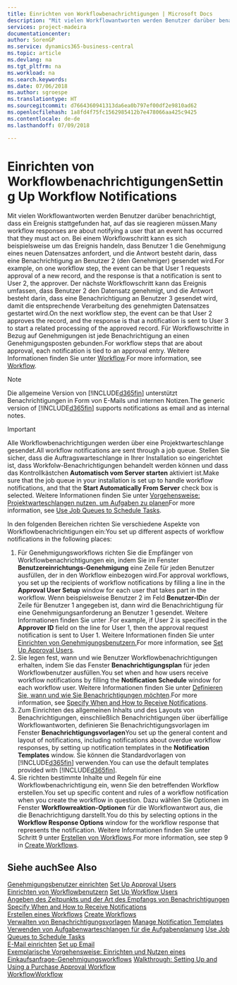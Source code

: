 ```yaml
---
title: Einrichten von Workflowbenachrichtigungen | Microsoft Docs
description: "Mit vielen Workflowantworten werden Benutzer darüber benachrichtigt, dass ein Ereignis stattgefunden hat, auf das sie reagieren müssen. Bei einem Workflowschritt kann es sich beispielsweise um das Ereignis handeln, dass Benutzer 1 die Genehmigung eines neuen Datensatzes anfordert, und die Antwort besteht darin, dass eine Benachrichtigung an Benutzer 2 (den Genehmiger) gesendet wird. Der nächste Workflowschritt kann das Ereignis umfassen, dass Benutzer 2 den Datensatz genehmigt, und die Antwort besteht darin, dass eine Benachrichtigung an Benutzer 3 gesendet wird, damit die entsprechende Verarbeitung des genehmigten Datensatzes gestartet wird. Für Workflowschritte in Bezug auf Genehmigungen ist jede Benachrichtigung an einen Genehmigungsposten gebunden."
services: project-madeira
documentationcenter: 
author: SorenGP
ms.service: dynamics365-business-central
ms.topic: article
ms.devlang: na
ms.tgt_pltfrm: na
ms.workload: na
ms.search.keywords: 
ms.date: 07/06/2018
ms.author: sgroespe
ms.translationtype: HT
ms.sourcegitcommit: d7664360941313da6ea0b797ef00df2e9810ad62
ms.openlocfilehash: 1a8fd4f75fc1562985412b7e478066aa425c9425
ms.contentlocale: de-de
ms.lasthandoff: 07/09/2018

---
```

# <a name="setting-up-workflow-notifications"></a><span data-ttu-id="4ac87-106">Einrichten von Workflowbenachrichtigungen</span><span class="sxs-lookup"><span data-stu-id="4ac87-106">Setting Up Workflow Notifications</span></span>
<span data-ttu-id="4ac87-107">Mit vielen Workflowantworten werden Benutzer darüber benachrichtigt, dass ein Ereignis stattgefunden hat, auf das sie reagieren müssen.</span><span class="sxs-lookup"><span data-stu-id="4ac87-107">Many workflow responses are about notifying a user that an event has occurred that they must act on.</span></span> <span data-ttu-id="4ac87-108">Bei einem Workflowschritt kann es sich beispielsweise um das Ereignis handeln, dass Benutzer 1 die Genehmigung eines neuen Datensatzes anfordert, und die Antwort besteht darin, dass eine Benachrichtigung an Benutzer 2 (den Genehmiger) gesendet wird.</span><span class="sxs-lookup"><span data-stu-id="4ac87-108">For example, on one workflow step, the event can be that User 1 requests approval of a new record, and the response is that a notification is sent to User 2, the approver.</span></span> <span data-ttu-id="4ac87-109">Der nächste Workflowschritt kann das Ereignis umfassen, dass Benutzer 2 den Datensatz genehmigt, und die Antwort besteht darin, dass eine Benachrichtigung an Benutzer 3 gesendet wird, damit die entsprechende Verarbeitung des genehmigten Datensatzes gestartet wird.</span><span class="sxs-lookup"><span data-stu-id="4ac87-109">On the next workflow step, the event can be that User 2 approves the record, and the response is that a notification is sent to User 3 to start a related processing of the approved record.</span></span> <span data-ttu-id="4ac87-110">Für Workflowschritte in Bezug auf Genehmigungen ist jede Benachrichtigung an einen Genehmigungsposten gebunden.</span><span class="sxs-lookup"><span data-stu-id="4ac87-110">For workflow steps that are about approval, each notification is tied to an approval entry.</span></span> <span data-ttu-id="4ac87-111">Weitere Informationen finden Sie unter [Workflow](across-workflow.md).</span><span class="sxs-lookup"><span data-stu-id="4ac87-111">For more information, see [Workflow](across-workflow.md).</span></span>  

> [!NOTE]  
>  <span data-ttu-id="4ac87-112">Die allgemeine Version von [!INCLUDE[d365fin](includes/d365fin_md.md)] unterstützt Benachrichtigungen in Form von E-Mails und internen Notizen.</span><span class="sxs-lookup"><span data-stu-id="4ac87-112">The generic version of [!INCLUDE[d365fin](includes/d365fin_md.md)] supports notifications as email and as internal notes.</span></span>  

> [!IMPORTANT]  
>  <span data-ttu-id="4ac87-113">Alle Workflowbenachrichtigungen werden über eine Projektwarteschlange gesendet.</span><span class="sxs-lookup"><span data-stu-id="4ac87-113">All workflow notifications are sent through a job queue.</span></span> <span data-ttu-id="4ac87-114">Stellen Sie sicher, dass die Auftragswarteschlange in Ihrer Installation so eingerichtet ist, dass Workfolw-Benachrichtigungen behandelt werden können und dass das Kontrollkästchen **Automatisch vom Server starten** aktiviert ist.</span><span class="sxs-lookup"><span data-stu-id="4ac87-114">Make sure that the job queue in your installation is set up to handle workflow notifications, and that the **Start Automatically From Server** check box is selected.</span></span> <span data-ttu-id="4ac87-115">Weitere Informationen finden Sie unter [Vorgehensweise: Projektwarteschlangen nutzen, um Aufgaben zu planen](admin-job-queues-schedule-tasks.md)</span><span class="sxs-lookup"><span data-stu-id="4ac87-115">For more information, see [Use Job Queues to Schedule Tasks](admin-job-queues-schedule-tasks.md).</span></span>

<span data-ttu-id="4ac87-116">In den folgenden Bereichen richten Sie verschiedene Aspekte von Workflowbenachrichtigungen ein:</span><span class="sxs-lookup"><span data-stu-id="4ac87-116">You set up different aspects of workflow notifications in the following places:</span></span>  

1.  <span data-ttu-id="4ac87-117">Für Genehmigungsworkflows richten Sie die Empfänger von Workflowbenachrichtigungen ein, indem Sie im Fenster **Benutzereinrichtungs-Genehmigung** eine Zeile für jeden Benutzer ausfüllen, der in den Workflow einbezogen wird.</span><span class="sxs-lookup"><span data-stu-id="4ac87-117">For approval workflows, you set up the recipients of workflow notifications by filling a line in the **Approval User Setup** window for each user that takes part in the workflow.</span></span> <span data-ttu-id="4ac87-118">Wenn beispielsweise Benutzer 2 im Feld  **Benutzer-ID**in der Zeile für Benutzer 1 angegeben ist, dann wird die Benachrichtigung für eine Genehmigungsanforderung an Benutzer 1 gesendet. Weitere Informationen finden Sie unter .</span><span class="sxs-lookup"><span data-stu-id="4ac87-118">For example, if User 2 is specified in the **Approver ID** field on the line for User 1, then the approval request notification is sent to User 1.</span></span> <span data-ttu-id="4ac87-119">Weitere Informationen finden Sie unter [Einrichten von Genehmigungsbenutzern.](across-how-to-set-up-approval-users.md)</span><span class="sxs-lookup"><span data-stu-id="4ac87-119">For more information, see [Set Up Approval Users](across-how-to-set-up-approval-users.md).</span></span>  
2.  <span data-ttu-id="4ac87-120">Sie legen fest, wann und wie Benutzer Workflowbenachrichtigungen erhalten, indem Sie das Fenster **Benachrichtigungsplan** für jeden Workflowbenutzer ausfüllen.</span><span class="sxs-lookup"><span data-stu-id="4ac87-120">You set when and how users receive workflow notifications by filling the **Notification Schedule** window for each workflow user.</span></span> <span data-ttu-id="4ac87-121">Weitere Informationen finden Sie unter [Definieren Sie, wann und wie Sie Benachrichtigungen möchten](across-how-to-specify-when-and-how-to-receive-notifications.md).</span><span class="sxs-lookup"><span data-stu-id="4ac87-121">For more information, see [Specify When and How to Receive Notifications](across-how-to-specify-when-and-how-to-receive-notifications.md).</span></span>  
3.  <span data-ttu-id="4ac87-122">Zum Einrichten des allgemeinen Inhalts und des Layouts von Benachrichtigungen, einschließlich Benachrichtigungen über überfällige Workflowantworten, definieren Sie Benachrichtigungsvorlagen im Fenster **Benachrichtigungsvorlagen**</span><span class="sxs-lookup"><span data-stu-id="4ac87-122">You set up the general content and layout of notifications, including notifications about overdue workflow responses, by setting up notification templates in the **Notification Templates** window.</span></span> <span data-ttu-id="4ac87-123">Sie können die Standardvorlagen von [!INCLUDE[d365fin](includes/d365fin_md.md)] verwenden.</span><span class="sxs-lookup"><span data-stu-id="4ac87-123">You can use the default templates provided with [!INCLUDE[d365fin](includes/d365fin_md.md)].</span></span>  
4.  <span data-ttu-id="4ac87-124">Sie richten bestimmte Inhalte und Regeln für eine Workflowbenachrichtigung ein, wenn Sie den betreffenden Workflow erstellen.</span><span class="sxs-lookup"><span data-stu-id="4ac87-124">You set up specific content and rules of a workflow notification when you create the workflow in question.</span></span> <span data-ttu-id="4ac87-125">Dazu wählen Sie Optionen im Fenster **Workflowreaktion-Optionen** für die Workflowantwort aus, die die Benachrichtigung darstellt.</span><span class="sxs-lookup"><span data-stu-id="4ac87-125">You do this by selecting options in the **Workflow Response Options** window for the workflow response that represents the notification.</span></span> <span data-ttu-id="4ac87-126">Weitere Informationen finden Sie unter Schritt 9 unter [Erstellen von Workflows](across-how-to-create-workflows.md).</span><span class="sxs-lookup"><span data-stu-id="4ac87-126">For more information, see step 9 in [Create Workflows](across-how-to-create-workflows.md).</span></span>  

## <a name="see-also"></a><span data-ttu-id="4ac87-127">Siehe auch</span><span class="sxs-lookup"><span data-stu-id="4ac87-127">See Also</span></span>  
 <span data-ttu-id="4ac87-128">[Genehmigungsbenutzer einrichten](across-how-to-set-up-approval-users.md) </span><span class="sxs-lookup"><span data-stu-id="4ac87-128">[Set Up Approval Users](across-how-to-set-up-approval-users.md) </span></span>  
 <span data-ttu-id="4ac87-129">[Einrichten von Workflowbenutzern](across-how-to-set-up-workflow-users.md) </span><span class="sxs-lookup"><span data-stu-id="4ac87-129">[Set Up Workflow Users](across-how-to-set-up-workflow-users.md) </span></span>  
 <span data-ttu-id="4ac87-130">[Angeben des Zeitpunkts und der Art des Empfangs von Benachrichtigungen](across-how-to-specify-when-and-how-to-receive-notifications.md) </span><span class="sxs-lookup"><span data-stu-id="4ac87-130">[Specify When and How to Receive Notifications](across-how-to-specify-when-and-how-to-receive-notifications.md) </span></span>  
 <span data-ttu-id="4ac87-131">[Erstellen eines Workflows](across-how-to-create-workflows.md) </span><span class="sxs-lookup"><span data-stu-id="4ac87-131">[Create Workflows](across-how-to-create-workflows.md) </span></span>  
 <span data-ttu-id="4ac87-132">[Verwalten von Benachrichtigungsvorlagen](across-how-to-manage-notification-templates.md) </span><span class="sxs-lookup"><span data-stu-id="4ac87-132">[Manage Notification Templates](across-how-to-manage-notification-templates.md) </span></span>  
 <span data-ttu-id="4ac87-133">[Verwenden von Aufgabenwarteschlangen für die Aufgabenplanung](admin-job-queues-schedule-tasks.md) </span><span class="sxs-lookup"><span data-stu-id="4ac87-133">[Use Job Queues to Schedule Tasks](admin-job-queues-schedule-tasks.md) </span></span>  
 <span data-ttu-id="4ac87-134">[E-Mail einrichten](admin-how-setup-email.md) </span><span class="sxs-lookup"><span data-stu-id="4ac87-134">[Set up Email](admin-how-setup-email.md) </span></span>  
 <span data-ttu-id="4ac87-135">[Exemplarische Vorgehensweise: Einrichten und Nutzen eines Einkaufsanfrage-Genehmigungsworkflows](walkthrough-setting-up-and-using-a-purchase-approval-workflow.md) </span><span class="sxs-lookup"><span data-stu-id="4ac87-135">[Walkthrough: Setting Up and Using a Purchase Approval Workflow](walkthrough-setting-up-and-using-a-purchase-approval-workflow.md) </span></span>  
 [<span data-ttu-id="4ac87-136">Workflow</span><span class="sxs-lookup"><span data-stu-id="4ac87-136">Workflow</span></span>](across-workflow.md)   

